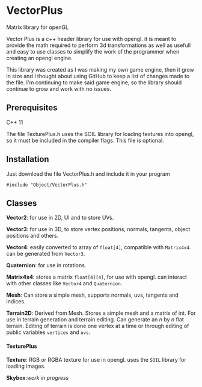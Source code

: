 # VectorPlus
Matrix library for openGL

Vector Plus is a c++ header library for use with opengl. it is meant to provide the math required to perform 3d transformations as well as usefull and easy to use classes to simplify the work of the programmer when creating an opengl engine.

This library was created as I was making my own game engine, then it grew in size and I thought about using GitHub to keep a list of changes made to the file. I'm continuing to make said game engine, so the library should continue to grow and work with no issues.

## Prerequisites
C++ 11

The file TexturePlus.h uses the SOIL library for loading textures into opengl, so it must be included in the compiler flags. This file is optional.

## Installation
Just download the file VectorPlus.h and include it in your program

`
#include "Object/VectorPlus.h"
`

## Classes

**Vector2**: for use in 2D, UI and to store UVs.

**Vector3**: for use in 3D, to store vertex positions, normals, tangents, object positions and others.

**Vector4**: easily converted to array of `float[4]`, compatible with `Matrix4x4`. can be generated from `Vector3`.

**Quaternion**: for use in rotations.

**Matrix4x4**: stores a matrix `float[4][4]`, for use with opengl. can interact with other classes like `Vector4` and `Quaternion`.

**Mesh**: Can store a simple mesh, supports normals, uvs, tangents and indices.

**Terrain2D**: Derived from Mesh. Stores a simple mesh and a matrix of int. For use in terrain generation and terrain editing. Can generate an *n* by *n* flat terrain. Editing of terrain is done one vertex at a time or through editing of public variables `vertices` and `uvs`.

#### TexturePlus

**Texture**: RGB or RGBA texture for use in opengl. uses the `SOIL` library for loading images.

**Skybox**:*work in progress*
